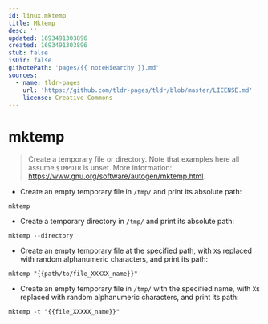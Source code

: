 ```yaml
---
id: linux.mktemp
title: Mktemp
desc: ''
updated: 1693491303896
created: 1693491303896
stub: false
isDir: false
gitNotePath: 'pages/{{ noteHiearchy }}.md'
sources:
  - name: tldr-pages
    url: 'https://github.com/tldr-pages/tldr/blob/master/LICENSE.md'
    license: Creative Commons
---
```

# mktemp

> Create a temporary file or directory.
> Note that examples here all assume `$TMPDIR` is unset.
> More information: <https://www.gnu.org/software/autogen/mktemp.html>.

- Create an empty temporary file in `/tmp/` and print its absolute path:

`mktemp`

- Create a temporary directory in `/tmp/` and print its absolute path:

`mktemp --directory`

- Create an empty temporary file at the specified path, with `X`s replaced with random alphanumeric characters, and print its path:

`mktemp "{{path/to/file_XXXXX_name}}"`

- Create an empty temporary file in `/tmp/` with the specified name, with `X`s replaced with random alphanumeric characters, and print its path:

`mktemp -t "{{file_XXXXX_name}}"`

